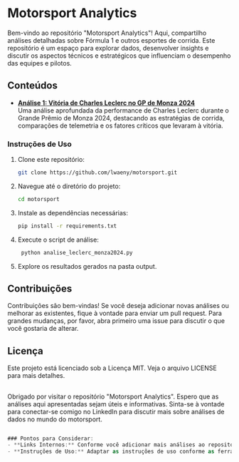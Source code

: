 # Motorsport Analytics

Bem-vindo ao repositório "Motorsport Analytics"! Aqui, compartilho análises detalhadas sobre Fórmula 1 e outros esportes de corrida. Este repositório é um espaço para explorar dados, desenvolver insights e discutir os aspectos técnicos e estratégicos que influenciam o desempenho das equipes e pilotos.

## Conteúdos

- **[Análise 1: Vitória de Charles Leclerc no GP de Monza 2024](#analise-1-vitoria-de-charles-leclerc-no-gp-de-monza-2024)**  
  Uma análise aprofundada da performance de Charles Leclerc durante o Grande Prêmio de Monza 2024, destacando as estratégias de corrida, comparações de telemetria e os fatores críticos que levaram à vitória.

### Instruções de Uso

1. Clone este repositório:  
   ```bash
   git clone https://github.com/lwaeny/motorsport.git

2. Navegue até o diretório do projeto:
   ```bash
   cd motorsport

3. Instale as dependências necessárias:
   ```bash
   pip install -r requirements.txt

4. Execute o script de análise:
   ```bash
    python analise_leclerc_monza2024.py

5. Explore os resultados gerados na pasta output.

## Contribuições

Contribuições são bem-vindas! Se você deseja adicionar novas análises ou melhorar as existentes, fique à vontade para enviar um pull request. Para grandes mudanças, por favor, abra primeiro uma issue para discutir o que você gostaria de alterar.

## Licença

Este projeto está licenciado sob a Licença MIT. Veja o arquivo LICENSE para mais detalhes.

##

Obrigado por visitar o repositório "Motorsport Analytics". Espero que as análises aqui apresentadas sejam úteis e informativas. Sinta-se à vontade para conectar-se comigo no LinkedIn para discutir mais sobre análises de dados no mundo do motorsport.

   ```csharp
   
  ### Pontos para Considerar:
  - **Links Internos:** Conforme você adicionar mais análises ao repositório, pode criar links internos no README para facilitar a navegação.
  - **Instruções de Uso:** Adaptar as instruções de uso conforme as ferramentas e métodos específicos de cada análise.
